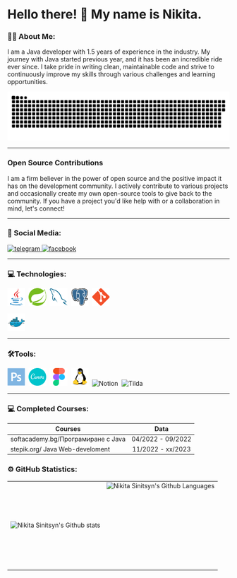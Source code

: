 # Hello there! 👋 My name is Nikita.



### :man_technologist: About Me:

I am a Java developer with 1.5 years of experience in the industry. My journey with Java started previous year, and it has been an incredible ride ever since. I take pride in writing clean, maintainable code and strive to continuously improve my skills through various challenges and learning opportunities.

<p align="center">
 <img width="600" src="github-snake.svg" alt="snake"/>
</p>


---

### Open Source Contributions

I am a firm believer in the power of open source and the positive impact it has on the development community. I actively contribute to various projects and occasionally create my own open-source tools to give back to the community. If you have a project you'd like help with or a collaboration in mind, let's connect!

---



### 🤝 Social Media:

 <div id="badges">
  <a href="https://t.me/Sinitsyn_nikita" target="_blank">
    <img src="https://cdn-icons-png.flaticon.com/512/2111/2111646.png" width="40" height="40" alt="telegram" />
  </a>
  <a href="https://www.facebook.com/nikita.sinitsyn.1" target="_blank">
    <img src="https://cdn-icons-png.flaticon.com/512/145/145802.png" width="40" height="40" alt="facebook" />
  </a>
  <!-- <a href="https://www.youtube.com/channel/UCbORpXVw1JNc0JYFSUqLWXA" target="_blank">
    <img src="https://cdn-icons-png.flaticon.com/512/3670/3670147.png" width="40" height="40" alt="Youtube"/>
  </a> -->
  <!-- <a href="https://dzen.ru/tehnomaniak" target="_blank">
    <img src="https://upload.wikimedia.org/wikipedia/commons/thumb/a/ab/Yandex_Zen_logo_icon.svg/1024px-Yandex_Zen_logo_icon.svg.png" width="40" height="40" alt="Zen Badge"/>
  </a> -->
</div>

---

### 💻 Technologies:

<div>
  <img src="https://github.com/devicons/devicon/blob/master/icons/java/java-original.svg" title="Java" alt="Java" width="40" height="40"/>&nbsp;
  <img src="https://github.com/devicons/devicon/blob/master/icons/spring/spring-original.svg" title="Spring" alt="Spring" width="40" height="40"/>&nbsp;
  <img src="https://github.com/devicons/devicon/blob/master/icons/mysql/mysql-original.svg" title="MySQL" alt="MySQL" width="40" height="40"/>&nbsp;
  <img src="https://github.com/devicons/devicon/blob/master/icons/postgresql/postgresql-original.svg" title="PostgreSQL" alt="PostgreSQL" width="40" height="40"/>&nbsp;
  <img src="https://github.com/devicons/devicon/blob/master/icons/git/git-original.svg" title="Git" alt="Git" width="40" height="40"/>&nbsp;
 
  <img src="https://github.com/devicons/devicon/blob/master/icons/docker/docker-original.svg" title="Docker" alt="Docker" width="40" height="40"/>&nbsp;
  
</div>

---

### 🛠Tools:

<div>
 
  <img src="https://github.com/devicons/devicon/blob/master/icons/photoshop/photoshop-plain.svg" title="photoshop" alt="photoshop" width="40" height="40"/>&nbsp;
  <img src="https://github.com/devicons/devicon/blob/master/icons/canva/canva-original.svg" title="canva" alt="canva" width="40" height="40"/>&nbsp;
  <img src="https://github.com/devicons/devicon/blob/master/icons/figma/figma-original.svg" title="figma" alt="figma" width="40" height="40"/>&nbsp;
  <img src="https://github.com/devicons/devicon/blob/master/icons/linux/linux-original.svg" title="linux" alt="linux" width="40" height="40"/>&nbsp;
  <img src="https://upload.wikimedia.org/wikipedia/commons/e/e9/Notion-logo.svg" title="Notion" alt="Notion" width="40" height="40"/>&nbsp;
  <img src="https://cdn-icons-png.flaticon.com/512/2305/2305897.png" title="Tilda" alt="Tilda" width="40" height="40"/>&nbsp;
</div>

---

### 💻 Completed Courses:

| Courses                                                         | Data              |
| ----------------------------------------------------------------| :---------------: |
| softacademy.bg/Програмиране с Java                              | 04/2022 - 09/2022 |
| stepik.org/ Java Web-develoment                                 | 11/2022 - xx/2023 |





### ⚙️ GitHub Statistics:

<table>
  <tr>
    <td>
      <img align="left" src="http://github-readme-streak-stats.herokuapp.com?user=NikitaSinitsyn&theme=dark&background=000000" alt="Nikita Sinitsyn's Github stats" />
    </td>
    <td>
      <img height="195px" align="right" alt="Nikita Sinitsyn's Github Languages" src="https://github-readme-stats-sigma-five.vercel.app/api/top-langs/?username=NikitaSinitsyn&layout=compact&theme=vision-friendly-dark" />
    </td>
  </tr>
</table>
